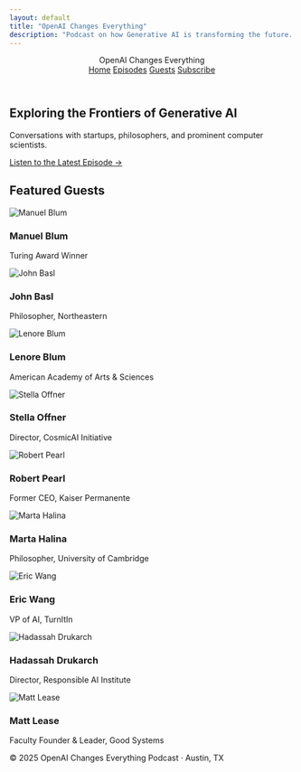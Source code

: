 ```yaml
---
layout: default
title: "OpenAI Changes Everything"
description: "Podcast on how Generative AI is transforming the future. Interviews with startup founders, philosophers, and computer scientists"
---
```


<header class="py-4 px-6">
  <div class="container mx-auto flex items-center justify-between">
    <div class="text-xl font-bold text-orange-500">
      OpenAI Changes Everything
    </div>
    <nav class="hidden md:flex space-x-4 text-gray-600">
      <a href="#hero" class="hover:text-orange-500">Home</a>
      <a href="#episodes" class="hover:text-orange-500">Episodes</a>
      <a href="#guests" class="hover:text-orange-500">Guests</a>
      <a href="#subscribe" class="hover:text-orange-500">Subscribe</a>
    </nav>
  </div>
</header>
<main>
  <section id="hero" class="bg-gradient-to-r from-gray-50 to-gray-100 py-24 px-4 text-center">
    <div class="max-w-4xl mx-auto">
      <h1 class="text-5xl font-extrabold text-gray-800 mb-6">
        Exploring the Frontiers of <span class="text-orange-500">Generative AI</span>
      </h1>
      <p class="text-xl text-gray-600 mb-10">
        Conversations with startups, philosophers, and prominent computer scientists.
      </p>
      <a href="#latest-episode"
         class="inline-block bg-orange-500 text-white px-8 py-3 rounded-full shadow-lg hover:bg-orange-600 transition duration-300">
        Listen to the Latest Episode →
      </a>
    </div>
  </section>

<section class="py-16 px-4 bg-white">
  <div class="max-w-6xl mx-auto text-center">
    <h2 class="text-3xl font-bold text-gray-800 mb-8">Featured Guests</h2>
    <div class="grid grid-cols-1 sm:grid-cols-2 md:grid-cols-3 lg:grid-cols-4 gap-8">
      <!-- Guest Card -->
      <div class="flex flex-col items-center">
        <img src="/assets/guests/manuel-blum.png" alt="Manuel Blum" class="rounded-full w-36 h-36 object-cover shadow-lg border-4 border-orange-300 mb-4">
        <h3 class="text-xl font-semibold text-gray-800">Manuel Blum</h3>
        <p class="text-gray-500">Turing Award Winner</p>
      </div>
      <div class="flex flex-col items-center">
        <img src="/assets/guests/john-basl.jpg" alt="John Basl" class="rounded-full w-36 h-36 object-cover shadow-lg border-4 border-orange-300 mb-4">
        <h3 class="text-xl font-semibold text-gray-800">John Basl</h3>
        <p class="text-gray-500">Philosopher, Northeastern</p>
      </div>
      <div class="flex flex-col items-center">
        <img src="/assets/guests/lenore-blum.jpeg" alt="Lenore Blum" class="rounded-full w-36 h-36 object-cover shadow-lg border-4 border-orange-300 mb-4">
        <h3 class="text-xl font-semibold text-gray-800">Lenore Blum</h3>
        <p class="text-gray-500">American Academy of Arts & Sciences</p>
      </div>
      <div class="flex flex-col items-center">
        <img src="/assets/guests/stella-offner.png" alt="Stella Offner" class="rounded-full w-36 h-36 object-cover shadow-lg border-4 border-orange-300 mb-4">
        <h3 class="text-xl font-semibold text-gray-800">Stella Offner</h3>
        <p class="text-gray-500">Director, CosmicAI Initiative</p>
      </div>
      <div class="flex flex-col items-center">
        <img src="/assets/guests/robert-pearl.png" alt="Robert Pearl" class="rounded-full w-36 h-36 object-cover shadow-lg border-4 border-orange-300 mb-4">
        <h3 class="text-xl font-semibold text-gray-800">Robert Pearl</h3>
        <p class="text-gray-500">Former CEO, Kaiser Permanente</p>
      </div>
      <div class="flex flex-col items-center">
        <img src="/assets/guests/marta-halina.jpg" alt="Marta Halina" class="rounded-full w-36 h-36 object-cover shadow-lg border-4 border-orange-300 mb-4">
        <h3 class="text-xl font-semibold text-gray-800">Marta Halina</h3>
        <p class="text-gray-500">Philosopher, University of Cambridge</p>
      </div>
      <div class="flex flex-col items-center">
        <img src="/assets/guests/eric-wang.webp" alt="Eric Wang" class="rounded-full w-36 h-36 object-cover shadow-lg border-4 border-orange-300 mb-4">
        <h3 class="text-xl font-semibold text-gray-800">Eric Wang</h3>
        <p class="text-gray-500">VP of AI, TurnItIn</p>
      </div>
      <div class="flex flex-col items-center">
        <img src="/assets/guests/hadassah-drukarch.webp" alt="Hadassah Drukarch" class="rounded-full w-36 h-36 object-cover shadow-lg border-4 border-orange-300 mb-4">
        <h3 class="text-xl font-semibold text-gray-800">Hadassah Drukarch</h3>
        <p class="text-gray-500">Director, Responsible AI Institute</p>
      </div>
      <div class="flex flex-col items-center">
        <img src="/assets/guests/matt-lease.jpg" alt="Matt Lease" class="rounded-full w-36 h-36 object-cover shadow-lg border-4 border-orange-300 mb-4">
        <h3 class="text-xl font-semibold text-gray-800">Matt Lease</h3>
        <p class="text-gray-500">Faculty Founder & Leader, Good Systems</p>
      </div>      
    </div>
  </div>
</section>
</main>

<footer class="text-sm text-gray-500 py-4 text-center">
  &copy; 2025 OpenAI Changes Everything Podcast · Austin, TX
</footer>